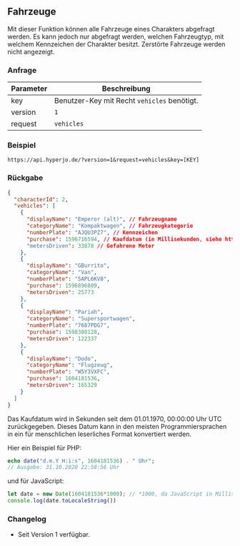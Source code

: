 ## Fahrzeuge

Mit dieser Funktion können alle Fahrzeuge eines Charakters abgefragt werden. Es kann jedoch nur abgefragt werden, welchen Fahrzeugtyp, mit welchem Kennzeichen der Charakter besitzt. Zerstörte Fahrzeuge werden nicht angezeigt.

### Anfrage

| Parameter | Beschreibung |
| --- | --- |
| key | Benutzer-Key mit Recht `vehicles` benötigt. |
| version | `1` |
| request | `vehicles` |

### Beispiel

`https://api.hyperjo.de/?version=1&request=vehicles&key=[KEY]`

### Rückgabe

```json
{
  "characterId": 2,
  "vehicles": [
    {
      "displayName": "Emperor (alt)", // Fahrzeugname
      "categoryName": "Kompaktwagen", // Fahrzeugkategorie
      "numberPlate": "AJQU3PZ7", // Kennzeichen
      "purchase": 1596716594, // Kaufdatum (in Millisekunden, siehe https://currentmillis.com/)
      "metersDriven": 33878 // Gefahrene Meter
    },
    {
      "displayName": "GBurrito",
      "categoryName": "Van",
      "numberPlate": "5APL6KV8",
      "purchase": 1596896809,
      "metersDriven": 25773
    },
    {
      "displayName": "Pariah",
      "categoryName": "Supersportwagen",
      "numberPlate": "7687PDG7",
      "purchase": 1598380128,
      "metersDriven": 122337
    },
    {
      "displayName": "Dodo",
      "categoryName": "Flugzeug",
      "numberPlate": "W5Y3VXFC",
      "purchase": 1604181536,
      "metersDriven": 165329
    }
  ]
}
```
Das Kaufdatum wird in Sekunden seit dem 01.01.1970, 00:00:00 Uhr UTC zurückgegeben. Dieses Datum kann 
in den meisten Programmiersprachen in ein für menschlichen leserliches Format konvertiert werden.

Hier ein Beispiel für PHP:
```php
echo date("d.m.Y H:i:s", 1604181536) . " Uhr";
// Ausgabe: 31.10.2020 22:58:56 Uhr
```
und für JavaScript:
```javascript
let date = new Date(1604181536*1000); // *1000, da JavaScript in Millisekunden rechnet.
console.log(date.toLocaleString())
```

### Changelog

- Seit Version 1 verfügbar.